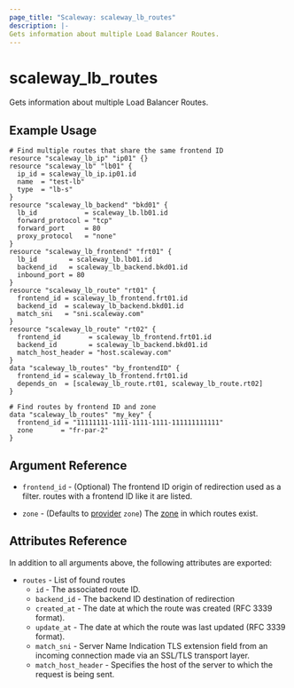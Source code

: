 ```yaml
---
page_title: "Scaleway: scaleway_lb_routes"
description: |-
Gets information about multiple Load Balancer Routes.
---
```


# scaleway_lb_routes

Gets information about multiple Load Balancer Routes.

## Example Usage

```hcl
# Find multiple routes that share the same frontend ID
resource "scaleway_lb_ip" "ip01" {}
resource "scaleway_lb" "lb01" {
  ip_id = scaleway_lb_ip.ip01.id
  name  = "test-lb"
  type  = "lb-s"
}
resource "scaleway_lb_backend" "bkd01" {
  lb_id            = scaleway_lb.lb01.id
  forward_protocol = "tcp"
  forward_port     = 80
  proxy_protocol   = "none"
}
resource "scaleway_lb_frontend" "frt01" {
  lb_id        = scaleway_lb.lb01.id
  backend_id   = scaleway_lb_backend.bkd01.id
  inbound_port = 80
}
resource "scaleway_lb_route" "rt01" {
  frontend_id = scaleway_lb_frontend.frt01.id
  backend_id  = scaleway_lb_backend.bkd01.id
  match_sni   = "sni.scaleway.com"
}
resource "scaleway_lb_route" "rt02" {
  frontend_id       = scaleway_lb_frontend.frt01.id
  backend_id        = scaleway_lb_backend.bkd01.id
  match_host_header = "host.scaleway.com"
}
data "scaleway_lb_routes" "by_frontendID" {
  frontend_id = scaleway_lb_frontend.frt01.id
  depends_on  = [scaleway_lb_route.rt01, scaleway_lb_route.rt02]
}

# Find routes by frontend ID and zone
data "scaleway_lb_routes" "my_key" {
  frontend_id = "11111111-1111-1111-1111-111111111111"
  zone       = "fr-par-2"
}
```

## Argument Reference

- `frontend_id` - (Optional) The frontend ID origin of redirection used as a filter. routes with a frontend ID like it are listed.

- `zone` - (Defaults to [provider](../index.md#zone) `zone`) The [zone](../guides/regions_and_zones.md#zones) in which routes exist.

## Attributes Reference

In addition to all arguments above, the following attributes are exported:

- `routes` - List of found routes
    - `id` - The associated route ID.
    - `backend_id` - The backend ID destination of redirection
    - `created_at` - The date at which the route was created (RFC 3339 format).
    - `update_at` - The date at which the route was last updated (RFC 3339 format).
    - `match_sni` - Server Name Indication TLS extension field from an incoming connection made via an SSL/TLS transport layer.
    - `match_host_header` - Specifies the host of the server to which the request is being sent.